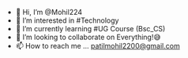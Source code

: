 - 👋 Hi, I’m @Mohil224
- 👀 I’m interested in #Technology
- 🌱 I’m currently learning #UG Course (Bsc_CS)
- 💞️ I’m looking to collaborate on Everything!😅
- 📫 How to reach me ... patilmohil2200@gmail.com

<!---
Mohil224/Mohil224 is a ✨ special ✨ repository because its `README.md` (this file) appears on your GitHub profile.
You can click the Preview link to take a look at your changes.
--->
